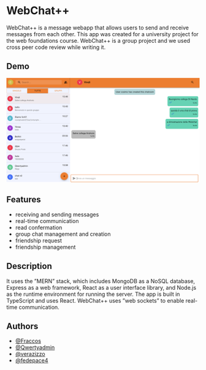 
# WebChat++

WebChat++ is a message webapp that allows users to send and receive messages from each other.
This app was created for a university project for the web foundations course. 
WebChat++ is a group project and we used cross peer code review while writing it.



## Demo
![Demo of WebChat++](https://raw.githubusercontent.com/Fraccos/Fraccos/main/webchatDemo.png)

## Features
- receiving and sending messages
- real-time communication
- read confermation
- group chat management and creation
- friendship request
- friendship management



## Description
It uses the ”MERN” stack, which includes MongoDB as a NoSQL database, Express as a web framework, React as a user interface library, and Node.js as the runtime environment for
running the server.
The app is built in TypeScript and uses React.
WebChat++ uses ”web sockets” to enable real-time communication.


## Authors

- [@Fraccos](https://github.com/Fraccos)
- [@Qwertyadmin](https://github.com/Qwertyadmin)
- [@verazizzo](https://github.com/verazizzo)
- [@fedepace4](https://github.com/fedepace4)


